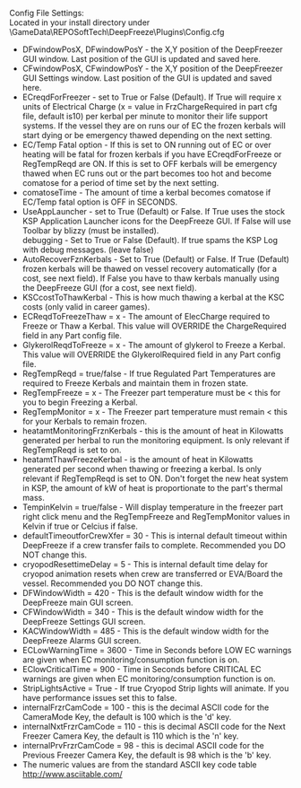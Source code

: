 Config File Settings:   
Located in your install directory under \GameData\REPOSoftTech\DeepFreeze\Plugins\Config.cfg   
   
* DFwindowPosX, DFwindowPosY - the X,Y position of the DeepFreezer GUI window. Last position of the GUI is updated and saved here.   
* CFwindowPosX, CFwindowPosY - the X,Y position of the DeepFreezer GUI Settings window. Last position of the GUI is updated and saved here.   
* ECreqdForFreezer - set to True or False (Default). If True will require x units of Electrical Charge (x = value in FrzChargeRequired in part cfg file, default is10) per kerbal per minute to monitor their life support systems. If the vessel they are on runs our of EC the frozen kerbals will start dying or be emergency thawed depending on the next setting.   
* EC/Temp Fatal option - If this is set to ON running out of EC or over heating will be fatal for frozen kerbals if you have ECreqdForFreeze or RegTempReqd are ON.   If this is set to OFF kerbals will be emergency thawed when EC runs out or the part becomes too hot and become comatose for a period of time set by the next setting.   
* comatoseTime - The amount of time a kerbal becomes comatose if EC/Temp fatal option is OFF in SECONDS.   
* UseAppLauncher - set to True (Default) or False. If True uses the stock KSP Application Launcher icons for the DeepFreeze GUI. If False will use Toolbar by blizzy (must be installed).   
debugging - Set to True or False (Default). If true spams the KSP Log with debug messages. (leave false)   
* AutoRecoverFznKerbals - Set to True (Default) or False. If True (Default) frozen kerbals will be thawed on vessel recovery automatically (for a cost, see next field). If False you have to thaw kerbals manually using the DeepFreeze GUI (for a cost, see next field).   
* KSCcostToThawKerbal - This is how much thawing a kerbal at the KSC costs (only valid in career games).   
* ECReqdToFreezeThaw = x - The amount of ElecCharge required to Freeze or Thaw a Kerbal. This value will OVERRIDE the ChargeRequired field in any Part config file.   
* GlykerolReqdToFreeze = x - The amount of glykerol to Freeze a Kerbal. This value will OVERRIDE the GlykerolRequired field in any Part config file.   
* RegTempReqd = true/false - If true Regulated Part Temperatures are required to Freeze Kerbals and maintain them in frozen state.   
* RegTempFreeze = x - The Freezer part temperature must be < this for you to begin Freezing a Kerbal.   
* RegTempMonitor = x - The Freezer part temperature must remain < this for your Kerbals to remain frozen.   
* heatamtMonitoringFrznKerbals - this is the amount of heat in Kilowatts generated per herbal to run the monitoring equipment. Is only relevant if RegTempReqd is set to on.   
* heatamtThawFreezeKerbal - is the amount of heat in Kilowatts generated per second when thawing or freezing a kerbal. Is only relevant if RegTempReqd is set to ON. Don't forget the new heat system in KSP, the amount of kW of heat is proportionate to the part's thermal mass.
* TempinKelvin = true/false - Will display temperature in the freezer part right click menu and the RegTempFreeze and RegTempMonitor values in Kelvin if true or Celcius if false.
* defaultTimeoutforCrewXfer = 30 - This is internal default timeout within DeepFreeze if a crew transfer fails to complete. Recommended you DO NOT change this.   
* cryopodResettimeDelay = 5 - This is internal default time delay for cryopod animation resets when crew are transferred or EVA/Board the vessel. Recommended you DO NOT change this.   
* DFWindowWidth = 420 - This is the default window width for the DeepFreeze main GUI screen.   
* CFWindowWidth = 340 - This is the default window width for the DeepFreeze Settings GUI screen.   
* KACWindowWidth = 485 - This is the default window width for the DeepFreeze Alarms GUI screen.
* ECLowWarningTime = 3600 - Time in Seconds before LOW EC warnings are given when EC monitoring/consumption function is on.   
* EClowCriticalTime = 900 - Time in Seconds before CRITICAL EC warnings are given when EC monitoring/consumption function is on.  
* StripLightsActive = True - If true Cryopod Strip lights will animate. If you have performance issues set this to false.   
* internalFrzrCamCode = 100 - this is the decimal ASCII code for the CameraMode Key, the default is 100 which is the 'd' key.   
* internalNxtFrzrCamCode = 110 - this is decimal ASCII code for the Next Freezer Camera Key, the default is 110 which is the 'n' key.   
* internalPrvFrzrCamCode = 98 - this is decimal ASCII code for the Previous Freezer Camera Key, the default is 98 which is the 'b' key.   
* The numeric values are from the standard ASCII key code table http://www.asciitable.com/    